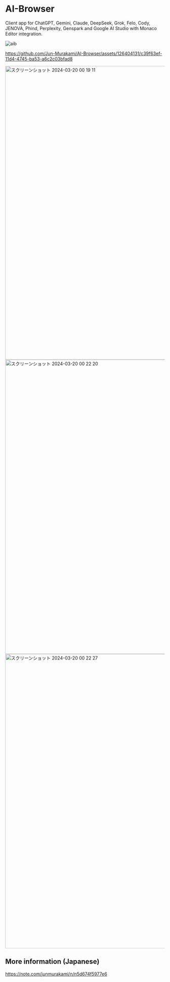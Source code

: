 # AI-Browser

Client app for ChatGPT, Gemini, Claude, DeepSeek, Grok, Felo, Cody, JENOVA, Phind, Perplexity, Genspark and Google AI Studio with Monaco Editor integration.


![aib](https://github.com/user-attachments/assets/dd609be0-7aa4-4976-b174-8b4e0cbbe761)

https://github.com/Jun-Murakami/AI-Browser/assets/126404131/c39f63ef-11d4-4745-ba53-a6c2c03bfad8

<img width="924" alt="スクリーンショット 2024-03-20 00 19 11" src="https://github.com/Jun-Murakami/AI-Browser/assets/126404131/c0fc5156-9c70-4290-ba5d-51b110431048">
<img width="926" alt="スクリーンショット 2024-03-20 00 22 20" src="https://github.com/Jun-Murakami/AI-Browser/assets/126404131/bcf36152-35e4-40d2-a4f3-2f71f1ad1c99">
<img width="926" alt="スクリーンショット 2024-03-20 00 22 27" src="https://github.com/Jun-Murakami/AI-Browser/assets/126404131/8f26a02a-9053-41d9-ad03-14cca7733612">

## More information (Japanese)

https://note.com/junmurakami/n/n5d674f5977e6
